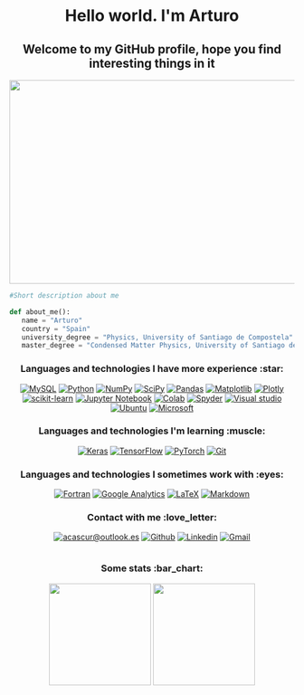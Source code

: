 <h1 align="center">Hello world. I'm Arturo</h1>

<h2 align="center">Welcome to my GitHub profile, hope you find interesting things in it</h2>

<p align="center">
           <img width="912" height="360" src=https://user-images.githubusercontent.com/127188733/224301441-89506049-c588-469c-aa87-1cc6d728fd0a.jpg>
</p>

```python
#Short description about me

def about_me():
   name = "Arturo"
   country = "Spain"
   university_degree = "Physics, University of Santiago de Compostela"
   master_degree = "Condensed Matter Physics, University of Santiago de Compostela"   
```

<h3 align="center">Languages and technologies I have more experience :star:</h3>

<div align="center">
           
[![MySQL](https://img.shields.io/badge/mysql-%2300f.svg?style=for-the-badge&logo=mysql&logoColor=white)]()
[![Python](https://img.shields.io/badge/python-3670A0?style=for-the-badge&logo=python&logoColor=ffdd54)]()
[![NumPy](https://img.shields.io/badge/numpy-%23013243.svg?style=for-the-badge&logo=numpy&logoColor=white)]()
[![SciPy](https://img.shields.io/badge/SciPy-%230C55A5.svg?style=for-the-badge&logo=scipy&logoColor=%white)]()
[![Pandas](https://img.shields.io/badge/pandas-%23150458.svg?style=for-the-badge&logo=pandas&logoColor=white)]()
[![Matplotlib](https://img.shields.io/badge/Matplotlib-%23ffffff.svg?style=for-the-badge&logo=Matplotlib&logoColor=black)]()
[![Plotly](https://img.shields.io/badge/Plotly-%233F4F75.svg?style=for-the-badge&logo=plotly&logoColor=white)]()
[![scikit-learn](https://img.shields.io/badge/scikit--learn-%23F7931E.svg?style=for-the-badge&logo=scikit-learn&logoColor=white)]()
[![Jupyter Notebook](https://img.shields.io/badge/jupyter-%23FA0F00.svg?style=for-the-badge&logo=jupyter&logoColor=white)]()
[![Colab](https://img.shields.io/badge/Colab-F9AB00?style=for-the-badge&logo=googlecolab&color=525252)](https://colab.research.google.com)
[![Spyder](https://img.shields.io/badge/Spyder-838485?style=for-the-badge&logo=spyder%20ide&logoColor=maroon)](https://www.spyder-ide.org/)
[![Visual studio](https://img.shields.io/badge/Visual_Studio_Code-0078D4?style=for-the-badge&logo=visual%20studio%20code&logoColor=white)](https://code.visualstudio.com/)
[![Ubuntu](https://img.shields.io/badge/Ubuntu-E95420?style=for-the-badge&logo=ubuntu&logoColor=white)](https://ubuntu.com/)
[![Microsoft](https://img.shields.io/badge/Microsoft-0078D4?style=for-the-badge&logo=microsoft&logoColor=white)](https://www.microsoft.com/es-es/windows/)
           
</div>

<h3 align="center">Languages and technologies I'm learning :muscle:</h3>

<div align="center">
           
[![Keras](https://img.shields.io/badge/Keras-%23D00000.svg?style=for-the-badge&logo=Keras&logoColor=white)](https://keras.io/)
[![TensorFlow](https://img.shields.io/badge/TensorFlow-%23FF6F00.svg?style=for-the-badge&logo=TensorFlow&logoColor=white)](https://www.tensorflow.org)
[![PyTorch](https://img.shields.io/badge/PyTorch-%23EE4C2C.svg?style=for-the-badge&logo=PyTorch&logoColor=white)](https://pytorch.org)
[![Git](https://img.shields.io/badge/git-%23F05033.svg?style=for-the-badge&logo=git&logoColor=white)](https://git-scm.com/)

</div>

<h3 align="center">Languages and technologies I sometimes work with :eyes:</h3>

<div align="center">

[![Fortran](https://img.shields.io/badge/Fortran-%23734F96.svg?style=for-the-badge&logo=fortran&logoColor=white)](https://fortran-lang.org/en/)
[![Google Analytics](https://img.shields.io/badge/Google%20Analytics-E37400?style=for-the-badge&logo=google%20analytics&logoColor=white)](https://analytics.google.com)
[![LaTeX](https://img.shields.io/badge/latex-%23008080.svg?style=for-the-badge&logo=latex&logoColor=white)](https://www.latex-project.org/)
[![Markdown](https://img.shields.io/badge/markdown-%23000000.svg?style=for-the-badge&logo=markdown&logoColor=white)](https://markdown.es/)
           
</div>


<h3 align="center">Contact with me :love_letter:</h3>

<div align="center">
           
[![acascur@outlook.es](https://img.shields.io/badge/Microsoft_Outlook-0078D4?style=for-the-badge&logo=microsoft-outlook&logoColor=white)](mailto:acascur@outlook.es)
[![Github](https://img.shields.io/badge/GitHub-100000?style=for-the-badge&logo=github&logoColor=white)]()
[![Linkedin](https://img.shields.io/badge/LinkedIn-0077B5?style=for-the-badge&logo=linkedin&logoColor=white)]()
[![Gmail](https://img.shields.io/badge/Gmail-D14836?style=for-the-badge&logo=Gmail&logoColor=white)]()
           
</div>

```python


```

<h3 align="center">Some stats :bar_chart:</h3>

<div dir="auto" align="center">

<img src="https://github-readme-stats.vercel.app/api?username=acascur&theme=tokyonight" style="max-width: 100%;" height="180em">
<img src="https://github-readme-stats.vercel.app/api/top-langs/?username=acascur&theme=tokyonight" style="max-width: 100%;" height="180em">
           
</div>















